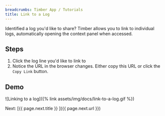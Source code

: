 ```yaml
---
breadcrumbs: Timber App / Tutorials
title: Link to a Log
---
```


Identified a log you'd like to share? Timber allows you to link to individual logs, automatically
opening the context panel when accessed.


## Steps

1. Click the log line you'd like to link to
2. Notice the URL in the browser changes. Either copy this URL or click the `Copy Link` button.


## Demo

![Linking to a log]({% link assets/img/docs/link-to-a-log.gif %})


<div class="next">
  Next: [{{ page.next.title }} <i class="fa fa-arrow-circle-right" aria-hidden="true"></i>]({{ page.next.url }})
</div>